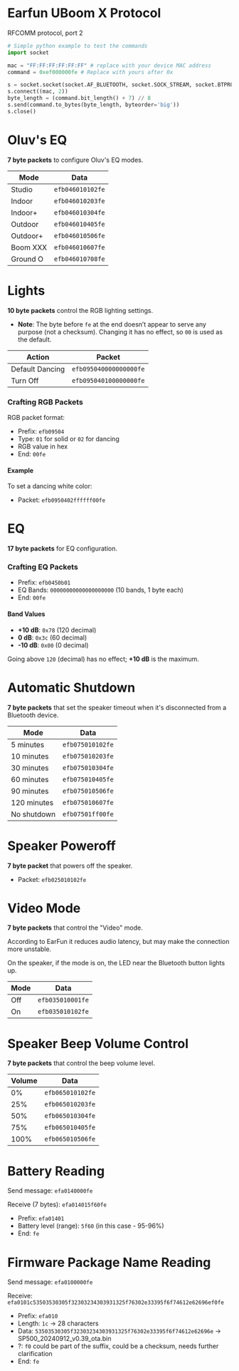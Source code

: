 # Earfun UBoom X Protocol

RFCOMM protocol, port 2

```python
# Simple python example to test the commands
import socket

mac = "FF:FF:FF:FF:FF:FF" # replace with your device MAC address
command = 0xef000000fe # Replace with yours after 0x

s = socket.socket(socket.AF_BLUETOOTH, socket.SOCK_STREAM, socket.BTPROTO_RFCOMM)
s.connect((mac, 2))
byte_length = (command.bit_length() + 7) // 8
s.send(command.to_bytes(byte_length, byteorder='big'))
s.close()
```

# Oluv's EQ

**7 byte packets** to configure Oluv's EQ modes.

| Mode       | Data            |
|------------|------------------|
| Studio     | `efb046010102fe` |
| Indoor     | `efb046010203fe` | 
| Indoor+    | `efb046010304fe` |
| Outdoor    | `efb046010405fe` |
| Outdoor+   | `efb046010506fe` |
| Boom XXX   | `efb046010607fe` |
| Ground O   | `efb046010708fe` |

# Lights

**10 byte packets** control the RGB lighting settings.

- **Note**: The byte before `fe` at the end doesn’t appear to serve any purpose (not a checksum). Changing it has no effect, so `00` is used as the default.

| Action            | Packet                      |
|-------------------|-----------------------------|
| Default Dancing   | `efb095040000000000fe`      |
| Turn Off          | `efb095040100000000fe`      |

### Crafting RGB Packets

RGB packet format:
- Prefix: `efb09504`
- Type: `01` for solid or `02` for dancing
- RGB value in hex
- End: `00fe`

#### Example
To set a dancing white color:
- Packet: `efb0950402ffffff00fe`

# EQ

**17 byte packets** for EQ configuration.

### Crafting EQ Packets

- Prefix: `efb0450b01`
- EQ Bands: `00000000000000000000` (10 bands, 1 byte each)
- End: `00fe`

#### Band Values
- **+10 dB**: `0x78` (120 decimal)
- **0 dB**: `0x3c` (60 decimal)
- **-10 dB**: `0x00` (0 decimal)

Going above `120` (decimal) has no effect; **+10 dB** is the maximum.

# Automatic Shutdown

**7 byte packets** that set the speaker timeout when it's disconnected from a Bluetooth device.

| Mode         | Data             |
|---------------|------------------|
| 5 minutes     | `efb075010102fe` |
| 10 minutes    | `efb075010203fe` | 
| 30 minutes    | `efb075010304fe` |
| 60 minutes    | `efb075010405fe` |
| 90 minutes    | `efb075010506fe` |
| 120 minutes   | `efb075010607fe` |
| No shutdown   | `efb07501ff00fe` |

# Speaker Poweroff

**7 byte packet** that powers off the speaker.

- Packet: `efb025010102fe`

# Video Mode

**7 byte packets** that control the "Video" mode.

According to EarFun it reduces audio latency, but may make the connection more unstable.

On the speaker, if the mode is on, the LED near the Bluetooth button lights up.

| Mode | Data            |
| -----|------------------|
| Off  | `efb035010001fe` |
| On   | `efb035010102fe` |

# Speaker Beep Volume Control

**7 byte packets** that control the beep volume level.

| Volume | Data            |
|--------|------------------|
| 0%     | `efb065010102fe` |
| 25%    | `efb065010203fe` | 
| 50%    | `efb065010304fe` |
| 75%    | `efb065010405fe` |
| 100%   | `efb065010506fe` |

# Battery Reading

Send message: `efa0140000fe`

Receive (7 bytes): `efa014015f60fe`

- Prefix: `efa01401`
- Battery level (range): `5f60` (in this case - 95-96%)
- End: `fe`

# Firmware Package Name Reading

Send message: `efa0100000fe`

Receive: `efa0101c53503530305f32303234303931325f76302e33395f6f74612e62696ef0fe`

- Prefix: `efa010`
- Length: `1c` -> 28 characters
- Data: `53503530305f32303234303931325f76302e33395f6f74612e62696e` -> SP500_20240912_v0.39_ota.bin
- ?: `f0` could be part of the suffix, could be a checksum, needs further clarification
- End: `fe`
